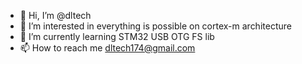- 👋 Hi, I’m @dltech
- 👀 I’m interested in everything is possible on cortex-m architecture
- 🌱 I’m currently learning STM32 USB OTG FS lib
- 📫 How to reach me dltech174@gmail.com

<!---
dltech/dltech is a ✨ special ✨ repository because its `README.md` (this file) appears on your GitHub profile.
You can click the Preview link to take a look at your changes.
--->
